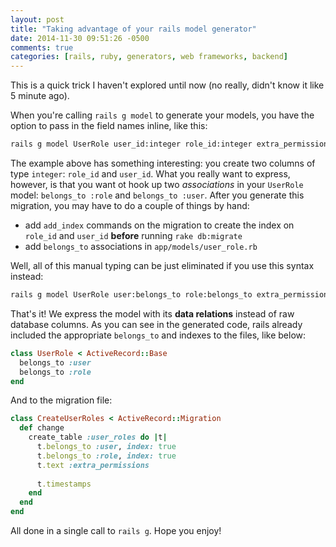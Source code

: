 ```yaml
---
layout: post
title: "Taking advantage of your rails model generator"
date: 2014-11-30 09:51:26 -0500
comments: true
categories: [rails, ruby, generators, web frameworks, backend]
---
```


This is a quick trick I haven't explored until now (no really, didn't know it like 5 minute ago).

When you're calling `rails g model` to generate your models, you have the option to pass in the field names inline, like this:

```sh
rails g model UserRole user_id:integer role_id:integer extra_permissions:text
```

The example above has something interesting: you create two columns of type `integer`: `role_id` and `user_id`. What you really want to express, however, is that you want ot hook up two *associations* in your `UserRole` model: `belongs_to :role` and `belongs_to :user`. After you generate this migration, you may have to do a couple of things by hand:

* add `add_index` commands on the migration to create the index on `role_id` and `user_id` **before** running `rake db:migrate`
* add `belongs_to` associations in `app/models/user_role.rb`

Well, all of this manual typing can be just eliminated if you use this syntax instead:

```sh
rails g model UserRole user:belongs_to role:belongs_to extra_permissions:text
```

That's it! We express the model with its **data relations** instead of raw database columns. As you can see in the generated code, rails already included the appropriate `belongs_to` and indexes to the files, like below:

```ruby app/models/user_role.rb
class UserRole < ActiveRecord::Base
  belongs_to :user
  belongs_to :role
end
```

And to the migration file:

```ruby db/migrate/20141130144340_create_user_roles.rb
class CreateUserRoles < ActiveRecord::Migration
  def change
    create_table :user_roles do |t|
      t.belongs_to :user, index: true
      t.belongs_to :role, index: true
      t.text :extra_permissions
  
      t.timestamps
    end
  end
end
```

All done in a single call to `rails g`. Hope you enjoy!